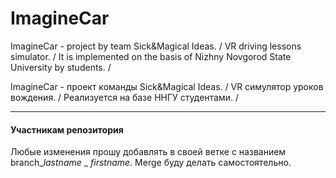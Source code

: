 # ImagineCar


ImagineCar - project by team Sick&Magical Ideas. /
VR driving lessons simulator. /
It is implemented on the basis of Nizhny Novgorod State University by students. /

ImagineCar - проект команды Sick&Magical Ideas. /
VR симулятор уроков вождения. /
Реализуется на базе ННГУ студентами. /

---
#### Участникам репозитория
Любые изменения прошу добавлять в своей ветке с названием branch_*lastname* _ *firstname*. Merge буду делать самостоятельно.







